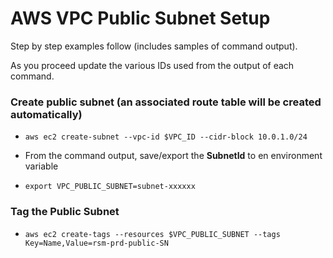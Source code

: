 # AWS VPC Public Subnet Setup

Step by step examples follow (includes samples of command output).

As you proceed update the various IDs used from the output of each command.

### Create public subnet (an associated route table will be created automatically)
- `aws ec2 create-subnet --vpc-id $VPC_ID --cidr-block 10.0.1.0/24`

- From the command output, save/export the **SubnetId** to en environment variable
- `export VPC_PUBLIC_SUBNET=subnet-xxxxxx`

### Tag the Public Subnet
- `aws ec2 create-tags --resources $VPC_PUBLIC_SUBNET --tags Key=Name,Value=rsm-prd-public-SN`
